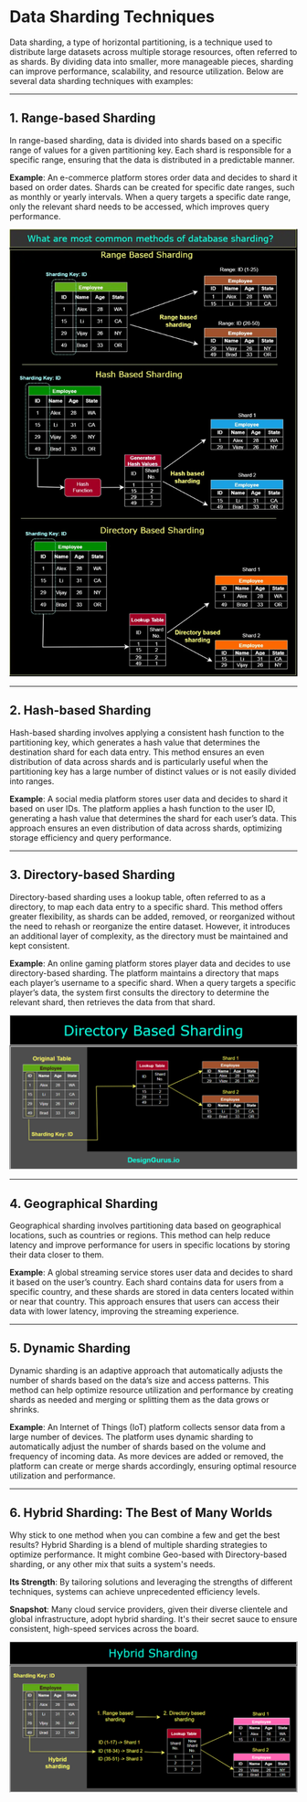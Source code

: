 # Data Sharding Techniques

Data sharding, a type of horizontal partitioning, is a technique used to distribute large datasets across multiple storage resources, often referred to as shards. By dividing data into smaller, more manageable pieces, sharding can improve performance, scalability, and resource utilization. Below are several data sharding techniques with examples:

---

## 1. Range-based Sharding

In range-based sharding, data is divided into shards based on a specific range of values for a given partitioning key. Each shard is responsible for a specific range, ensuring that the data is distributed in a predictable manner.

**Example**: An e-commerce platform stores order data and decides to shard it based on order dates. Shards can be created for specific date ranges, such as monthly or yearly intervals. When a query targets a specific date range, only the relevant shard needs to be accessed, which improves query performance.

![alt text](image-1.png)

---

## 2. Hash-based Sharding

Hash-based sharding involves applying a consistent hash function to the partitioning key, which generates a hash value that determines the destination shard for each data entry. This method ensures an even distribution of data across shards and is particularly useful when the partitioning key has a large number of distinct values or is not easily divided into ranges.

**Example**: A social media platform stores user data and decides to shard it based on user IDs. The platform applies a hash function to the user ID, generating a hash value that determines the shard for each user’s data. This approach ensures an even distribution of data across shards, optimizing storage efficiency and query performance.

---

## 3. Directory-based Sharding

Directory-based sharding uses a lookup table, often referred to as a directory, to map each data entry to a specific shard. This method offers greater flexibility, as shards can be added, removed, or reorganized without the need to rehash or reorganize the entire dataset. However, it introduces an additional layer of complexity, as the directory must be maintained and kept consistent.

**Example**: An online gaming platform stores player data and decides to use directory-based sharding. The platform maintains a directory that maps each player’s username to a specific shard. When a query targets a specific player’s data, the system first consults the directory to determine the relevant shard, then retrieves the data from that shard.

![alt text](image-2.png)

---

## 4. Geographical Sharding

Geographical sharding involves partitioning data based on geographical locations, such as countries or regions. This method can help reduce latency and improve performance for users in specific locations by storing their data closer to them.

**Example**: A global streaming service stores user data and decides to shard it based on the user’s country. Each shard contains data for users from a specific country, and these shards are stored in data centers located within or near that country. This approach ensures that users can access their data with lower latency, improving the streaming experience.

---

## 5. Dynamic Sharding

Dynamic sharding is an adaptive approach that automatically adjusts the number of shards based on the data’s size and access patterns. This method can help optimize resource utilization and performance by creating shards as needed and merging or splitting them as the data grows or shrinks.

**Example**: An Internet of Things (IoT) platform collects sensor data from a large number of devices. The platform uses dynamic sharding to automatically adjust the number of shards based on the volume and frequency of incoming data. As more devices are added or removed, the platform can create or merge shards accordingly, ensuring optimal resource utilization and performance.

---

## 6. Hybrid Sharding: The Best of Many Worlds

Why stick to one method when you can combine a few and get the best results? Hybrid Sharding is a blend of multiple sharding strategies to optimize performance. It might combine Geo-based with Directory-based sharding, or any other mix that suits a system's needs.

**Its Strength**: By tailoring solutions and leveraging the strengths of different techniques, systems can achieve unprecedented efficiency levels.

**Snapshot**: Many cloud service providers, given their diverse clientele and global infrastructure, adopt hybrid sharding. It's their secret sauce to ensure consistent, high-speed services across the board.

![alt text](image-3.png)
